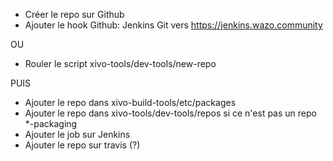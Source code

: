 - Créer le repo sur Github
- Ajouter le hook Github: Jenkins Git vers <https://jenkins.wazo.community>

OU

- Rouler le script xivo-tools/dev-tools/new-repo

PUIS

- Ajouter le repo dans xivo-build-tools/etc/packages
- Ajouter le repo dans xivo-tools/dev-tools/repos si ce n'est pas un repo \*-packaging
- Ajouter le job sur Jenkins
- Ajouter le repo sur travis (?)
